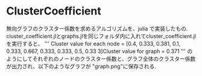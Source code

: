 # ClusterCoefficient
無向グラフのクラスター係数を求めるアルゴリズムを、julia で実装したもの.
cluster_coefficient.jlとgraphs.jlを同じフォルダ内に入れてcluster_coefficient.jlを実行すると、
'''
Cluster value for each node = \[0.4, 0.333, 0.381, 0.1, 0.333, 0.667, 0.333, 0.333, 0.5, 0.33 3]Cluster value for graph = 0.371 
'''
のようにしてそれぞれのノードのクラスター係数と、グラフ全体のクラスター係数が出力され、以下のようなグラフが
"graph.png"に保存される.



